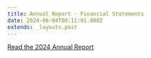 ```yaml
---
title: Annual Report - Financial Statements
date: 2024-06-04T00:11:01.008Z
extends: _layouts.post
---
```

[Read the 2024 Annual Report](https://res.cloudinary.com/whanganuihigh/image/upload/v1748917780/School%20Documents/Annual%20Report/Whanganui_High_School_2024_Final_Annual_Financial_Statements-_signed.pdf)